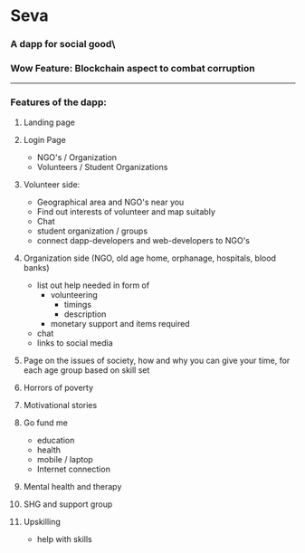 # Seva
### A dapp for social good\
### Wow Feature: Blockchain aspect to combat corruption

***

### Features of the dapp:

1. Landing page
1. Login Page
    - NGO's / Organization
    - Volunteers / Student Organizations

1. Volunteer side:
    - Geographical area and NGO's near you
    - Find out interests of volunteer and map suitably
    - Chat
    - student organization / groups
    - connect dapp-developers and web-developers to NGO's
1. Organization side (NGO, old age home, orphanage, hospitals, blood banks)
    - list out help needed in form of 
        * volunteering
            * timings
            * description
        * monetary support and items required
    - chat 
    - links to social media
1. Page on the issues of society, how and why you can give your time, for each age group based on skill set
1. Horrors of poverty
1. Motivational stories
1. Go fund me
    - education
    - health
    - mobile / laptop
    - Internet connection
1. Mental health and therapy
1. SHG and support group
1. Upskilling
    - help with skills


